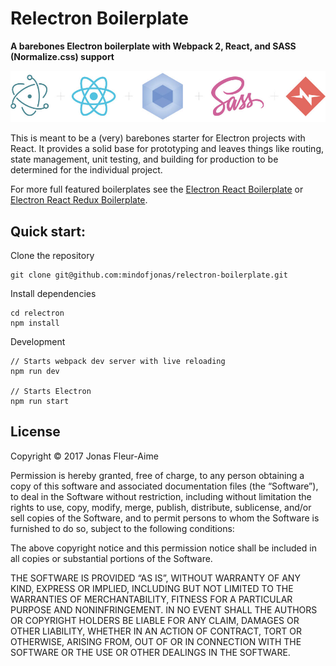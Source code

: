 # Relectron Boilerplate
**A barebones Electron boilerplate with Webpack 2, React, and SASS (Normalize.css) support**

![alt text](https://github.com/mindofjonas/relectron-boilerplate/raw/master/src/assets/images/relectron-logo.jpg "Relectron Boilerplate with Webpack 2, React, and SASS (Normalize.css) support")

This is meant to be a (very) barebones starter for Electron projects with React. It provides a solid base for prototyping and leaves things like routing, state management, unit testing, and building for production to be determined for the individual project.

For more full featured boilerplates see the [Electron React Boilerplate](https://github.com/chentsulin/electron-react-boilerplate) or [Electron React Redux Boilerplate](https://github.com/jschr/electron-react-redux-boilerplate).

## Quick start:
Clone the repository
```
git clone git@github.com:mindofjonas/relectron-boilerplate.git
```
Install dependencies
```
cd relectron
npm install
```
Development
```
// Starts webpack dev server with live reloading
npm run dev 

// Starts Electron 
npm run start
```

## License
Copyright © 2017 Jonas Fleur-Aime

Permission is hereby granted, free of charge, to any person
obtaining a copy of this software and associated documentation
files (the “Software”), to deal in the Software without
restriction, including without limitation the rights to use,
copy, modify, merge, publish, distribute, sublicense, and/or sell
copies of the Software, and to permit persons to whom the
Software is furnished to do so, subject to the following
conditions:

The above copyright notice and this permission notice shall be
included in all copies or substantial portions of the Software.

THE SOFTWARE IS PROVIDED “AS IS”, WITHOUT WARRANTY OF ANY KIND,
EXPRESS OR IMPLIED, INCLUDING BUT NOT LIMITED TO THE WARRANTIES
OF MERCHANTABILITY, FITNESS FOR A PARTICULAR PURPOSE AND
NONINFRINGEMENT. IN NO EVENT SHALL THE AUTHORS OR COPYRIGHT
HOLDERS BE LIABLE FOR ANY CLAIM, DAMAGES OR OTHER LIABILITY,
WHETHER IN AN ACTION OF CONTRACT, TORT OR OTHERWISE, ARISING
FROM, OUT OF OR IN CONNECTION WITH THE SOFTWARE OR THE USE OR
OTHER DEALINGS IN THE SOFTWARE.
